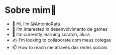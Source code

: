 # Sobre mim🤑
- 👋 Hi, I’m @AntonioRafa
- 👀 I’m interested in desenvolvimento de games
- 🌱 I’m currently learning scratch, alura
- ✍️ I’m looking to collaborate  com meus colegas
- 📫 How to reach me através das redes sociais

<!---
AntonioRafa/AntonioRafa is a ✨ special ✨ repository because its `README.md` (this file) appears on your GitHub profile.
You can click the Preview link to take a look at your changes.
--->
